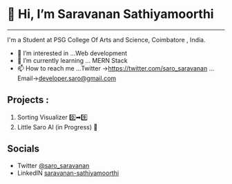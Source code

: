 <!---
saravanan-sathiyamoorthi/saravanan-sathiyamoorthi is a ✨ special ✨ repository because its `README.md` (this file) appears on your GitHub profile.
You can click the Preview link to take a look at your changes.
--->

# 👋 Hi, I’m Saravanan Sathiyamoorthi

---


I'm a Student at PSG College Of Arts and Science, Coimbatore , India.
- 👀 I’m interested in ...Web development
- 🌱 I’m currently learning ... MERN Stack
- 📫 How to reach me ...Twitter ->https://twitter.com/saro_saravanan ... Email->developer.saro@gmail.com 


## Projects :

1. Sorting Visualizer  0️⃣➡9️⃣
2. Little Saro AI (in Progress) 🧠


## Socials

 * Twitter [@saro_saravanan](https://twitter.com/saro_saravanan)
 * LinkedIN [saravanan-sathiyamoorthi](https://www.linkedin.com/in/saravanan-sathiyamoorthi/)
